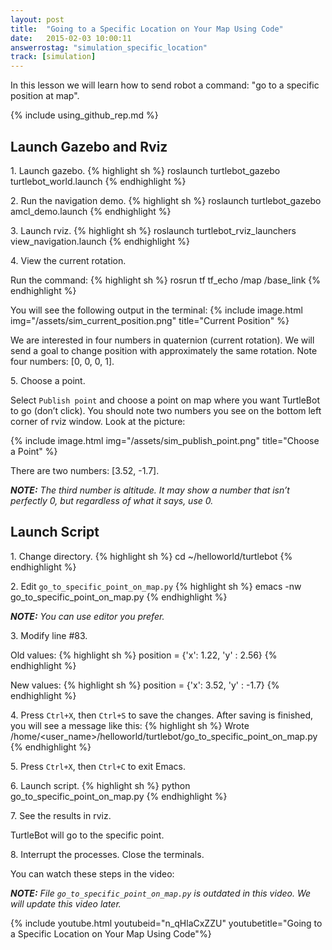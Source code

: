 ```yaml
---
layout: post
title:  "Going to a Specific Location on Your Map Using Code"
date:   2015-02-03 10:00:11
answerrostag: "simulation_specific_location"
track: [simulation]
---
```


In this lesson we will learn how to send robot a command: "go to a specific
position at map".

{% include using_github_rep.md %}

## Launch Gazebo and Rviz

1\. Launch gazebo.
{% highlight sh %}
roslaunch turtlebot_gazebo turtlebot_world.launch
{% endhighlight %}

2\. Run the navigation demo.
{% highlight sh %}
roslaunch turtlebot_gazebo amcl_demo.launch
{% endhighlight %}

3\. Launch rviz.
{% highlight sh %}
roslaunch turtlebot_rviz_launchers view_navigation.launch
{% endhighlight %}

4\. View the current rotation.

Run the command:
{% highlight sh %}
rosrun tf tf_echo /map /base_link
{% endhighlight %}

You will see the following output in the terminal:
{% include image.html img="/assets/sim_current_position.png" title="Current Position" %}

We are interested in four numbers in quaternion (current rotation). We will
send a goal to change position with approximately the same rotation. Note four
numbers: [0, 0, 0, 1].

5\. Choose a point.

Select `Publish point` and choose a point on map where you want TurtleBot to go
(don’t click). You should note two numbers you see on the bottom left corner of
rviz window. Look at the picture:

{% include image.html img="/assets/sim_publish_point.png" title="Choose a Point" %}

There are two numbers: [3.52, -1.7].

***NOTE:*** *The third number is altitude. It may show a number that isn’t
perfectly 0, but regardless of what it says, use 0.*

## Launch Script

1\. Change directory.
{% highlight sh %}
cd ~/helloworld/turtlebot
{% endhighlight %}

2\. Edit `go_to_specific_point_on_map.py`
{% highlight sh %}
emacs -nw go_to_specific_point_on_map.py
{% endhighlight %}

***NOTE:*** *You can use editor you prefer.*

3\. Modify line \#83.

Old values:
{% highlight sh %}
position = {'x': 1.22, 'y' : 2.56}
{% endhighlight %}

New values:
{% highlight sh %}
position = {'x': 3.52, 'y' : -1.7}
{% endhighlight %}

4\. Press `Ctrl+X`, then `Ctrl+S` to save the changes. After saving is
finished, you will see a message like this:
{% highlight sh %}
Wrote /home/<user_name>/helloworld/turtlebot/go_to_specific_point_on_map.py
{% endhighlight %}

5\. Press `Ctrl+X`, then `Ctrl+C` to exit Emacs.

6\. Launch script.
{% highlight sh %}
python go_to_specific_point_on_map.py
{% endhighlight %}

7\. See the results in rviz.

TurtleBot will go to the specific point.

8\. Interrupt the processes. Close the terminals.

You can watch these steps in the video:

***NOTE:*** *File `go_to_specific_point_on_map.py` is outdated in this video.
We will update this video later.*

[comment]: <> (TODO: update video)

{% include youtube.html youtubeid="n_qHlaCxZZU" youtubetitle="Going to a Specific Location on Your Map Using Code"%}
